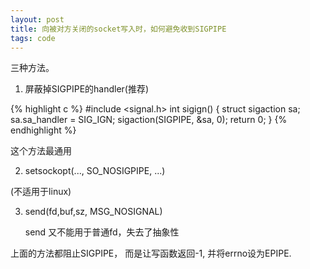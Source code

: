 ```yaml
---
layout: post
title: 向被对方关闭的socket写入时，如何避免收到SIGPIPE
tags: code
---
```


三种方法。

1. 屏蔽掉SIGPIPE的handler(推荐)

{% highlight c %}
#include <signal.h>
int sigign() {
	struct sigaction sa;
	sa.sa_handler = SIG_IGN;
	sigaction(SIGPIPE, &sa, 0);
	return 0;
}
{% endhighlight %}

这个方法最通用

2. setsockopt(..., SO_NOSIGPIPE, ...)

  (不适用于linux)

3. send(fd,buf,sz, MSG_NOSIGNAL)

   send 又不能用于普通fd，失去了抽象性


上面的方法都阻止SIGPIPE， 而是让写函数返回-1, 并将errno设为EPIPE.

